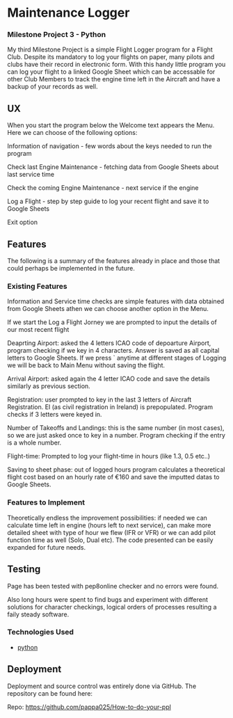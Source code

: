 # Maintenance Logger

### Milestone Project 3 - Python

My third Milestone Project is a simple Flight Logger program for a Flight Club. Despite its mandatory to log your flights on paper, many  pilots and clubs have their record in electronic form. With this handy little program you can log your flight to a linked Google Sheet which can be accessable for other Club Members to track the engine time left in the Aircraft and have a backup of your records as well.


## UX

When you start the program below the Welcome text appears the Menu. Here we can choose of the following options:

Information of navigation - few words about the keys needed to run the program

Check last Engine Maintenance - fetching data from Google Sheets about last service time

Check the coming Engine Maintenance - next service if the engine

Log a Flight - step by step guide to log your recent flight and save it to Google Sheets

Exit option

## Features

The following is a summary of the features already in place and those that could perhaps be implemented in the future.

### Existing Features

Information and Service time checks are simple features with data obtained from Google Sheets athen we can choose another option in the Menu.

If we start the Log a Flight Jorney we are prompted to input the details of our most recent flight

Deaprting Airport: asked the 4 letters ICAO code of depoarture Airport, program checking if we key in 4 characters. Answer is saved as all capital letters to Google Sheets. If we press ` anytime at different stages of Logging we will be back to Main Menu without saving the flight.

Arrival Airport: asked again the 4 letter ICAO code and save the details similarly as previous section.

Registration: user prompted to key in the last 3 letters of Aircraft Registration. EI (as civil registration in Ireland) is prepopulated. Program checks if 3 letters were keyed in.

Number of Takeoffs and Landings: this is the same number (in most cases), so we are just asked once to key in a number. Program checking if the entry is a whole number.

Flight-time: Prompted to log your flight-time in hours (like 1.3, 0.5 etc..)

Saving to sheet phase: out of logged hours program calculates a theoretical flight cost based on an hourly rate of €160 and save the imputted datas to Google Sheets.

### Features to Implement

Theoretically endless the improvement possibilities: if needed we can calculate time left in engine (hours left to next service), can make more detailed sheet with type of hour we flew (IFR or VFR) or we can add pilot function time as well (Solo, Dual etc). The code presented can be easily expanded for future needs.

## Testing

Page has been tested with pep8online checker and no errors were found.

Also long hours were spent to find bugs and experiment with different solutions for character checkings, logical orders of processes resulting a faily steady software.

### Technologies Used

- [python]( https://www.python.org/)

## Deployment

Deployment and source control was entirely done via GitHub. The repository can be found here:

Repo: https://github.com/pappa025/How-to-do-your-ppl



